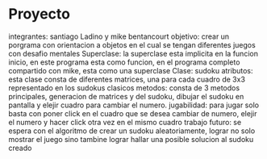 # Proyecto
integrantes: santiago Ladino y mike bentancourt
objetivo: crear un porgrama con orientacion a objetos en el cual se tengan diferentes juegos con desafio mentales 
Superclase: la superclase esta implicita en la funcion inicio, en este programa esta como funcion, en el programa completo compartido con mike, esta como una superclase
Clase: sudoku
atributos: esta clase consta de diferentes matrices, una para cada cuadro de 3x3 representado en los sudokus clasicos
metodos: consta de 3 metodos principales, generacion de matrices y del sudoku, dibujar el sudoku en pantalla y elejir cuadro para cambiar el numero.
jugabilidad: para jugar solo basta con poner click en el cuadro que se desea cambiar de numero, elejir el numero y hacer click otra vez en el mismo cuadro
trabajo futuro: se espera con el algoritmo de crear un sudoku aleatoriamente, lograr no solo mostrar el juego sino tambine lograr hallar una posible solucion al sudoku creado
